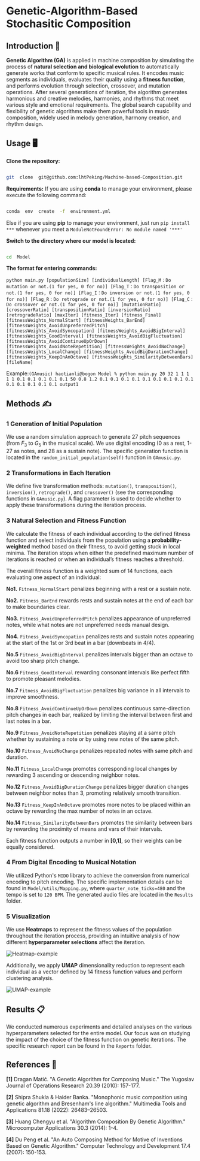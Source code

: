 
# Genetic-Algorithm-Based Stochasitic Composition

  

## Introduction 👋

  

**Genetic Algorithm (GA)** is applied in machine composition by simulating the process of **natural selection and biological evolution** to automatically generate works that conform to specific musical rules. It encodes music segments as individuals, evaluates their quality using a **fitness function**, and performs evolution through selection, crossover, and mutation operations. After several generations of iteration, the algorithm generates harmonious and creative melodies, harmonies, and rhythms that meet various style and emotional requirements. The global search capability and flexibility of genetic algorithms make them powerful tools in music composition, widely used in melody generation, harmony creation, and rhythm design.

  

## Usage 🖥️

**Clone the repository:**

``` bash

git  clone  git@github.com:lhtPeking/Machine-based-Composition.git

```

**Requirements:**
If you are using **conda** to manage your environment, please execute the following command:

``` bash

conda  env  create  -f  environment.yml

```
Else if you are using **pip** to manage your environment, just run ```pip install ***``` whenever you meet a ```ModuleNotFoundError: No module named '***'```

**Switch to the directory where our model is located:**

``` bash

cd  Model

```

**The format for entering commands:**

```python main.py [populationSize] [individualLength] [Flag_M：Do mutation or not.(1 for yes, 0 for no)] [Flag_T：Do transposition or not.(1 for yes, 0 for no)] [Flag_I：Do inversion or not.(1 for yes, 0 for no)] [Flag_R：Do retrograde or not.(1 for yes, 0 for no)] [Flag_C：Do crossover or not.(1 for yes, 0 for no)] [mutationRatio] [crossoverRatio] [transpositionRatio] [inversionRatio] [retrogradeRatio] [maxIter] [fitness_Iter] [fitness_Final] [fitnessWeights_NormalStart] [fitnessWeights_BarEnd] [fitnessWeights_AvoidUnpreferredPitch] [fitnessWeights_AvoidSyncopation] [fitnessWeights_AvoidBigInterval] [fitnessWeights_GoodInterval] [fitnessWeights_AvoidBigFluctuation] [fitnessWeights_AvoidContinueUpOrDown] [fitnessWeights_AvoidNoteRepetition] [fitnessWeights_AvoidNoChange] [fitnessWeights_LocalChange] [fitnessWeights_AvoidBigDurationChange] [fitnessWeights_KeepInAnOctave] [fitnessWeights_SimilarityBetweenBars] [fileName]```

  

Example:```(GAmusic) haotianli@bogon Model % python main.py 20 32 1 1 1 1 1 0.1 0.1 0.1 0.1 0.1 50 0.8 1.2 0.1 0.1 0.1 0.1 0.1 0.1 0.1 0.1 0.1 0.1 0.1 0.1 0.1 0.1 output1```

  

  

## Methods ✍️

  

### 1 Generation of Initial Population

  

We use a random simulation approach to generate 27 pitch sequences (from $F_3$ to $G_5$ in the musical scale). We use digital encoding (0 as a rest, 1-27 as notes, and 28 as a sustain note). The specific generation function is located in the ```random_initial_population(self)``` function in ```GAmusic.py```.

  

### 2 Transformations in Each Iteration

  

We define five transformation methods: ```mutation()```, ```transposition()```, ```inversion()```, ```retrograde()```, and ```crossover()``` (see the corresponding functions in ```GAmusic.py```). A flag parameter is used to decide whether to apply these transformations during the iteration process.

  

### 3 Natural Selection and Fitness Function

  

We calculate the fitness of each individual according to the defined fitness function and select individuals from the population using a **probability-weighted** method based on their fitness, to avoid getting stuck in local minima. The iteration stops when either the predefined maximum number of iterations is reached or when an individual’s fitness reaches a threshold.

  

The overall fitness function is a weighted sum of 14 functions, each evaluating one aspect of an individual:

  

**No1.**  ```Fitness_NormalStart``` penalizes beginning with a rest or a sustain note.

  

**No2.**  ```Fitness_BarEnd``` rewards rests and sustain notes at the end of each bar to make boundaries clear.

  

**No3.**  ```Fitness_AvoidUnpreferredPitch``` penalizes appearance of unpreferred notes, while what notes are not unpreferred needs manual design.

  

**No4.**  ```Fitness_AvoidSyncopation``` penalizes rests and sustain notes appearing at the start of the 1st or 3rd beat in a bar (downbeats in 4/4).

  

**No.5**  ```Fitness_AvoidBigInterval``` penalizes intervals bigger than an octave to avoid too sharp pitch change.

  

**No.6**  ```Fitness_GoodInterval``` rewarding consonant intervals like perfect fifth to promote pleasant melodies.

  

**No.7**  ```Fitness_AvoidBigFluctuation``` penalizes big variance in all intervals to improve smoothness.

  

**No.8**  ```Fitness_AvoidContinueUpOrDown``` penalizes continuous same-direction pitch changes in each bar, realized by limiting the interval between first and last notes in a bar.

  

**No.9**  ```Fitness_AvoidNoteRepetition``` penalizes staying at a same pitch whether by sustaining a note or by using new notes of the same pitch.

  

**No.10**  ```Fitness_AvoidNoChange``` penalizes repeated notes with same pitch and duration.

  

**No.11**  ```Fitness_LocalChange``` promotes corresponding local changes by rewarding 3 ascending or descending neighbor notes.

  

**No.12**  ```Fitness_AvoidBigDurationChange``` penalizes bigger duration changes between neighbor notes than 3, promoting relatively smooth transition.

  

**No.13**  ```Fitness_KeepInAnOctave``` promotes more notes to be placed within an octave by rewarding the max number of notes in an octave.

  

**No.14**  ```Fitness_SimilarityBetweenBars``` promotes the similarity between bars by rewarding the proximity of means and vars of their intervals.

  

Each fitness function outputs a number in **[0,1]**, so their weights can be equally considered.

  

### 4 From Digital Encoding to Musical Notation

  We utilized Python's ```MIDO``` library to achieve the conversion from numerical encoding to pitch encoding. The specific implementation details can be found in ```Model/utils/Mapping.py```, where ```quarter_note_ticks=480``` and the tempo is set to ```120 BPM```. The generated audio files are located in the ```Results``` folder.

### 5 Visualization

  

We use **Heatmaps** to represent the fitness values of the population throughout the iteration process, providing an intuitive analysis of how different **hyperparameter selections** affect the iteration.

</b>

![Heatmap-example](./Results/Example-Heatmap.png)

Additionally, we apply **UMAP** dimensionality reduction to represent each individual as a vector defined by 14 fitness function values and perform clustering analysis.

</b>

![UMAP-example](./Results/Example-UMAP.png)

</b>

## Results 📋
We conducted numerous experiments and detailed analyses on the various hyperparameters selected for the entire model. Our focus was on studying the impact of the choice of the fitness function on genetic iterations. The specific research report can be found in the ```Reports``` folder.
  

  

## References 📜
**[1]** Dragan Matić. "A Genetic Algorithm for Composing Music." The Yugoslav Journal of Operations Research 20.39 (2010): 157-177.

**[2]** Shipra Shukla & Haider Banka. "Monophonic music composition using genetic algorithm and Bresenham's line algorithm." Multimedia Tools and Applications 81.18 (2022): 26483–26503.

**[3]** Huang Chengyu et al. "Algorithm Composition By Genetic Algorithm." Microcomputer Applications 30.3 (2014): 1-4.

**[4]** Du Peng et al. "An Auto Composing Method for Motive of Inventions Based on Genetic Algorithm." Computer Technology and Development 17.4 (2007): 150-153.
